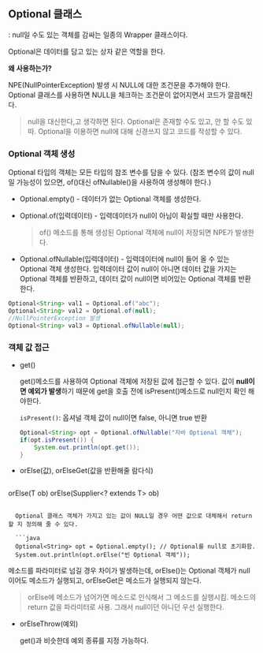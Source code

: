 ## Optional 클래스

: null일 수도 있는 객체를 감싸는 일종의 Wrapper 클래스이다.

Optional은 데이터를 담고 있는 상자 같은 역할을 한다.

**왜 사용하는가?**

NPE(NullPointerException) 발생 시 NULL에 대한 조건문을 추가해야 한다. Optional 클래스를 사용하면 NULL을 체크하는 조건문이 없어지면서 코드가 깔끔해진다.

> null을 대신한다,고 생각하면 된다. Optional은 존재할 수도 있고, 안 할 수도 있따. Optional을 이용하면 null에 대해 신경쓰지 않고 코드를 작성할 수 있다.



###  Optional 객체 생성

Optional 타입의 객체는 모든 타입의 참조 변수를 담을 수 있다. (참조 변수의 값이 null일 가능성이 있으면, of()대신 ofNullable()을 사용하여 생성해야 한다.)

- Optional.empty() - 데이터가 없는 Optional 객체를 생성한다.

- Optional.of(입력데이터) - 입력데이터가 null이 아님이 확실할 때만 사용한다. 

  > of() 메소드를 통해 생성된 Optional 객체에 null이 저장되면  NPE가 발생한다.

- Optional.ofNullable(입력데이터) - 입력데이터에 null이 들어 올 수 있는 Optional 객체 생성한다. 입력데이터 값이 null이 아니면 데이터 값을 가지는 Optional 객체를 반환하고, 데이터 값이 null이면 비어있는 Optional 객체를 반환한다.

```JAVA
Optional<String> val1 = Optional.of("abc");
Optional<String> val2 = Optional.of(null);  
//NullPointerException 발생
Optional<String> val3 = Optional.ofNullable(null);
```



### 객체 값 접근

- get()

  get()메소드를 사용하여 Optional 객체에 저장된 값에 접근할 수 있다. 값이 **null이면 예외가 발생**하기 때문에 get을 호출 전에 isPresent()메소드로 null인지 확인 해야한다. 

  `isPresent()`: 옵셔널 객체 값이 null이면 false, 아니면 true 반환

  ```java
  Optional<String> opt = Optional.ofNullable("자바 Optional 객체");
  if(opt.isPresent()) {
      System.out.println(opt.get());
  }
  ```

- orElse(값), orElseGet(값을 반환해줄 람다식)

  ```java
orElse(T ob)
  orElse(Supplier<? extends T> ob)
```
  
  Optional 클래스 객체가 가지고 있는 값이 NULL일 경우 어떤 값으로 대체해서 return 할 지 정의해 줄 수 있다.
  
  ```java
  Optional<String> opt = Optional.empty(); // Optional를 null로 초기화함.
  System.out.println(opt.orElse("빈 Optional 객체"));
  ```
  
  메소드를 파라미터로 넘길 경우 차이가 발생하는데, orElse()는 Optional 객체가 null이어도 메소드가 실행되고, orElseGet은 메소드가 실행되지 않는다.
  
  > orElse에 메소드가 넘어가면 메소드로 인식해서 그 메소드를 실행시킴. 메소드의 return 값을 파라미터로 사용. 그래서 null이던 아니던 우선 실행한다.

- orElseThrow(예외)

  get()과 비슷한데 예외 종류를 지정 가능하다.
